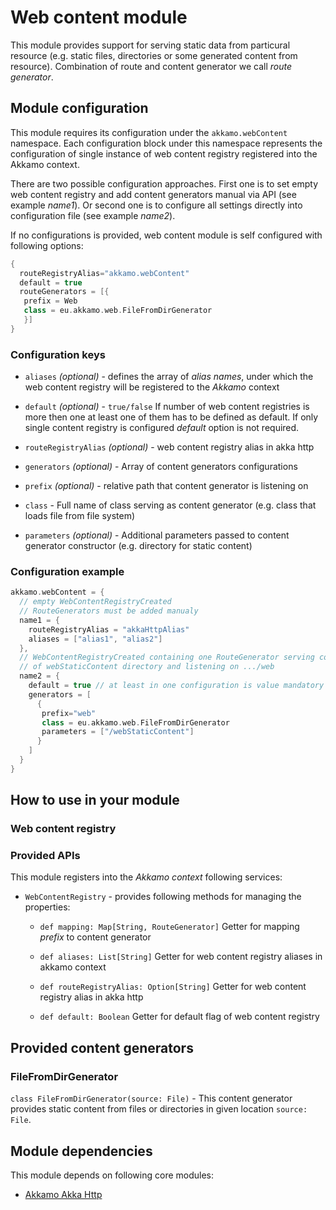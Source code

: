 # Web content module
This module provides support for serving static data from particural resource (e.g. static files, directories or
some generated content from resource). Combination of route and content generator we call *route generator*.

## Module configuration

This module requires its configuration under the `akkamo.webContent` namespace.
Each configuration block under this namespace represents the configuration of single instance of web content registry registered
into the Akkamo context.

There are two possible configuration approaches. First one is to set empty web content
registry and add content generators manual via API (see example *name1*).
Or second one is to configure all settings directly into configuration file (see example *name2*).


If no configurations is provided, web content module is self configured with following options:
```scala
{
  routeRegistryAlias="akkamo.webContent"
  default = true
  routeGenerators = [{
   prefix = Web
   class = eu.akkamo.web.FileFromDirGenerator
   }]
}
```

### Configuration keys


- `aliases` *(optional)* - defines the array of *alias names*, under which the web content registry will be registered
    to the *Akkamo* context

- `default` *(optional)* - `true/false`
    If number of web content registries is more then one at least one of them has to be defined as default.
    If only single content registry is configured *default* option is not required.

- `routeRegistryAlias` *(optional)* - web content registry alias in akka http

- `generators` *(optional)* - Array of content generators configurations

- `prefix` *(optional)* - relative path that content generator is listening on

- `class` - Full name of class serving as content generator (e.g. class that loads file from file system)

- `parameters` *(optional)* - Additional parameters passed to content generator constructor (e.g. directory for static content)


### Configuration example

```scala
akkamo.webContent = {
  // empty WebContentRegistryCreated
  // RouteGenerators must be added manualy
  name1 = {
    routeRegistryAlias = "akkaHttpAlias"
    aliases = ["alias1", "alias2"]
  },
  // WebContentRegistryCreated containing one RouteGenerator serving content
  // of webStaticContent directory and listening on .../web
  name2 = {
    default = true // at least in one configuration is value mandatory if the number of instances is > 1
    generators = [
      {
       prefix="web"
       class = eu.akkamo.web.FileFromDirGenerator
       parameters = ["/webStaticContent"]
      }
    ]
  }
}
```


## How to use in your module

### Web content registry

### Provided APIs
This module registers into the *Akkamo context* following services:

- `WebContentRegistry` - provides following methods for managing the properties:

  - `def mapping: Map[String, RouteGenerator]`
  Getter for mapping *prefix* to content generator

  - `def aliases: List[String]`
  Getter for web content registry aliases in akkamo context

  - `def routeRegistryAlias: Option[String]`
  Getter for web content registry alias in akka http

  - `def default: Boolean`
  Getter for default flag of web content registry

## Provided content generators

### FileFromDirGenerator
`class FileFromDirGenerator(source: File)` - This content generator provides static content
from files or directories in given location `source: File`.


## Module dependencies
This module depends on following core modules:

* [Akkamo Akka Http](akka-http-module.md)
